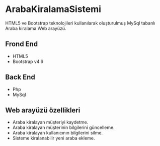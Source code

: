 # ArabaKiralamaSistemi

HTML5 ve Bootstrap teknolojileri kullanılarak oluşturulmuş MySql tabanlı Araba kiralama Web arayüzü.

## Frond End
- HTML5
- Bootstrap v4.6
## Back End
- Php
- MySql

## Web arayüzü özellikleri
- Araba kiralayan müşteriyi kaydetme.
- Araba kiralayan müşterinin bilgilerini güncelleme.
- Araba kiralayan kullanıcının bilgilerini silme.
- Sisteme kiralanabilir yeni araba ekleme.
